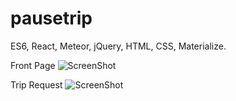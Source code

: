 # pausetrip
ES6, React, Meteor, jQuery, HTML, CSS, Materialize.


Front Page
![ScreenShot](https://cloud.githubusercontent.com/assets/10275678/16358156/a6a522c2-3ad9-11e6-91b1-323f7cf4b799.png)


Trip Request
![ScreenShot](https://cloud.githubusercontent.com/assets/10275678/16358155/a6a49244-3ad9-11e6-9e64-662456f34903.png)

